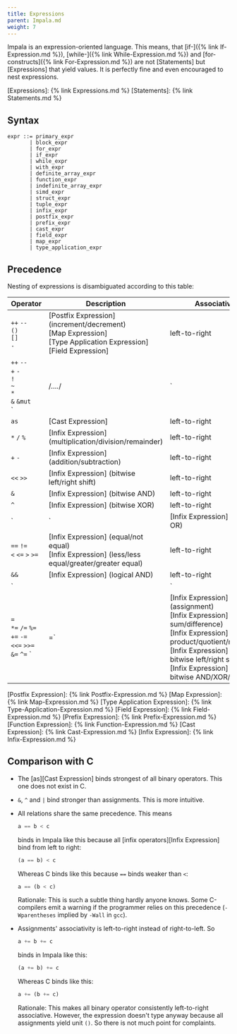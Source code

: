 ```yaml
---
title: Expressions
parent: Impala.md
weight: 7
---
```


Impala is an expression-oriented language.
This means, that [if-]({% link If-Expression.md %}), [while-]({% link While-Expression.md %}) and [for-constructs]({% link For-Expression.md %}) are not [Statements] but [Expressions] that yield values.
It is perfectly fine and even encouraged to nest expressions.

[Expressions]: {% link Expressions.md %}
[Statements]: {% link Statements.md %}

## Syntax

```
expr ::= primary_expr
       | block_expr
       | for_expr
       | if_expr
       | while_expr
       | with_expr
       | definite_array_expr
       | function_expr
       | indefinite_array_expr
       | simd_expr
       | struct_expr
       | tuple_expr
       | infix_expr
       | postfix_expr
       | prefix_expr
       | cast_expr
       | field_expr
       | map_expr
       | type_application_expr
```

## Precedence

Nesting of expressions is disambiguated according to this table:

Operator | Description | Associativity
---------|-------------|--------------
`++` `--` <br/> `()` <br/> `[]` <br/> `.` | [Postfix Expression] (increment/decrement) <br/> [Map Expression] <br/> [Type Application Expression] <br/> [Field Expression] | left-to-right
`++` `--` <br/> `+` `-` <br/> `!` <br/> `~` <br/> `*` <br/> `&` `&mut` <br/> `|/*....*/|` | [Prefix Expression] (increment/decrement) <br/> [Prefix Expression] (unary plus/minus) <br/> [Prefix Expression] (logical/bitwise NOT) <br/> [Prefix Expression] (alloc) <br/> [Prefix Expression] (dereference) <br/> [Prefix Expression] (address-of/mutable address-of) <br/> [Function Expression] | right-to-left
`as` | [Cast Expression] | left-to-right
`*` `/` `%` | [Infix Expression] (multiplication/division/remainder) | left-to-right
`+` `-` | [Infix Expression] (addition/subtraction) | left-to-right
`<<` `>>` | [Infix Expression] (bitwise left/right shift) | left-to-right
 `&` | [Infix Expression] (bitwise AND) | left-to-right
 `^` | [Infix Expression] (bitwise XOR) | left-to-right
 `|` | [Infix Expression] (bitwise  OR) | left-to-right
`==` `!=` <br/> `<` `<=` `>` `>=` | [Infix Expression] (equal/not equal) <br/> [Infix Expression] (less/less equal/greater/greater equal) | left-to-right
`&&` | [Infix Expression] (logical AND) | left-to-right
`||` | [Infix Expression] (logical  OR) | left-to-right
`=` <br/> `*=` `/=` `%=`  <br/> `+=` `-=` <br/> `<<=` `>>=`  <br/> `&=` `^=` `|=` | [Infix Expression] (assignment) <br/> [Infix Expression] (assign by sum/difference) <br/> [Infix Expression] (assign by product/quotient/remainder) <br/> [Infix Expression] (assign by bitwise left/right shift) <br/> [Infix Expression] (assign by bitwise AND/XOR/OR) | left-to-right

[Postfix Expression]: {% link Postfix-Expression.md %}
[Map Expression]: {% link Map-Expression.md %}
[Type Application Expression]: {% link Type-Application-Expression.md %}
[Field Expression]: {% link Field-Expression.md %}
[Prefix Expression]: {% link Prefix-Expression.md %}
[Function Expression]: {% link Function-Expression.md %}
[Cast Expression]: {% link Cast-Expression.md %}
[Infix Expression]: {% link Infix-Expression.md %}

## Comparison with C

* The [as][Cast Expression] binds strongest of all binary operators.
    This one does not exist in C.
* `&`, `^` and `|` bind stronger than assignments. This is more intuitive.
* All relations share the same precedence. This means

    ```rust
    a == b < c
    ```
    binds in Impala like this because all [infix operators][Infix Expression] bind from left to right:
    ```rust
    (a == b) < c
    ```
    Whereas C binds like this because ``==`` binds weaker than ``<``:
    ```rust
    a == (b < c)
    ```
    Rationale:
    This is such a subtle thing hardly anyone knows.
    Some C-compilers emit a warning if the programmer relies on this precedence (```-Wparentheses``` implied by ```-Wall``` in ```gcc```).
* Assignments' associativity is left-to-right instead of right-to-left.
    So
    ```rust
    a += b += c
    ```
    binds in Impala like this:
    ```rust
    (a += b) += c
    ```
    Whereas C binds like this:
    ```rust
    a += (b += c)
    ```
    Rationale:
    This makes all binary operator consistently left-to-right associative.
    However, the expression doesn't type anyway because all assignments yield unit ```()```.
    So there is not much point for complaints.
